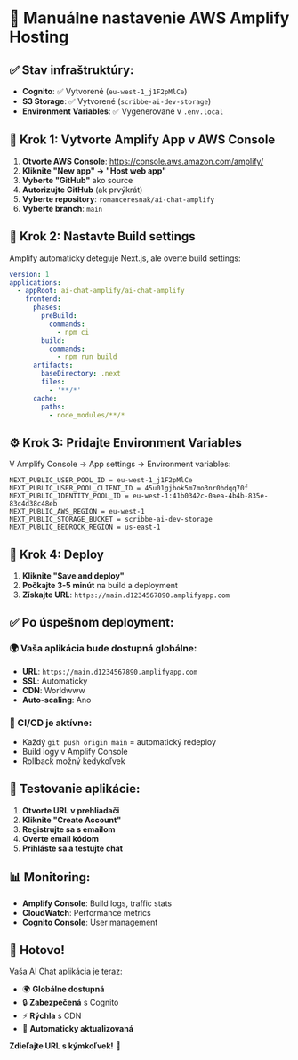 # 🚀 Manuálne nastavenie AWS Amplify Hosting

## ✅ Stav infraštruktúry:
- **Cognito**: ✅ Vytvorené (`eu-west-1_j1F2pMlCe`)
- **S3 Storage**: ✅ Vytvorené (`scribbe-ai-dev-storage`)
- **Environment Variables**: ✅ Vygenerované v `.env.local`

## 🎯 Krok 1: Vytvorte Amplify App v AWS Console

1. **Otvorte AWS Console**: https://console.aws.amazon.com/amplify/
2. **Kliknite "New app" → "Host web app"**
3. **Vyberte "GitHub"** ako source
4. **Autorizujte GitHub** (ak prvýkrát)
5. **Vyberte repository**: `romanceresnak/ai-chat-amplify`
6. **Vyberte branch**: `main`

## 🔧 Krok 2: Nastavte Build settings

Amplify automaticky deteguje Next.js, ale overte build settings:

```yaml
version: 1
applications:
  - appRoot: ai-chat-amplify/ai-chat-amplify
    frontend:
      phases:
        preBuild:
          commands:
            - npm ci
        build:
          commands:
            - npm run build
      artifacts:
        baseDirectory: .next
        files:
          - '**/*'
      cache:
        paths:
          - node_modules/**/*
```

## ⚙️ Krok 3: Pridajte Environment Variables

V Amplify Console → App settings → Environment variables:

```
NEXT_PUBLIC_USER_POOL_ID = eu-west-1_j1F2pMlCe
NEXT_PUBLIC_USER_POOL_CLIENT_ID = 45u01gjbok5m7mo3nr0hdqq70f
NEXT_PUBLIC_IDENTITY_POOL_ID = eu-west-1:41b0342c-0aea-4b4b-835e-83c4d38c48eb
NEXT_PUBLIC_AWS_REGION = eu-west-1
NEXT_PUBLIC_STORAGE_BUCKET = scribbe-ai-dev-storage
NEXT_PUBLIC_BEDROCK_REGION = us-east-1
```

## 🚀 Krok 4: Deploy

1. **Kliknite "Save and deploy"**
2. **Počkajte 3-5 minút** na build a deployment
3. **Získajte URL**: `https://main.d1234567890.amplifyapp.com`

## ✅ Po úspešnom deployment:

### 🌍 Vaša aplikácia bude dostupná globálne:
- **URL**: `https://main.d1234567890.amplifyapp.com`
- **SSL**: Automaticky
- **CDN**: Worldwww
- **Auto-scaling**: Ano

### 🔄 CI/CD je aktívne:
- Každý `git push origin main` = automatický redeploy
- Build logy v Amplify Console
- Rollback možný kedykoľvek

## 🧪 Testovanie aplikácie:

1. **Otvorte URL v prehliadači**
2. **Kliknite "Create Account"**
3. **Registrujte sa s emailom**
4. **Overte email kódom**
5. **Prihláste sa a testujte chat**

## 📊 Monitoring:

- **Amplify Console**: Build logs, traffic stats
- **CloudWatch**: Performance metrics  
- **Cognito Console**: User management

## 🎉 Hotovo!

Vaša AI Chat aplikácia je teraz:
- 🌍 **Globálne dostupná**
- 🔒 **Zabezpečená** s Cognito
- ⚡ **Rýchla** s CDN
- 🔄 **Automaticky aktualizovaná**

**Zdieľajte URL s kýmkoľvek!** 🚀